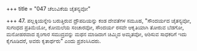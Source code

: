 +++
title = "047 ಚೆಲುವಿಕೆಯ ಚೈತನ್ಯವೋ"

+++
47. ಪಲ್ಲಕ್ಕಿಯನ್ನೇರಿ ಬರುತ್ತಿರುವ ದ್ರೌಪದಿಯನ್ನು ಕಂಡ ದೇವತೆಗಳ ಸಮೂಹ, "ಸೌಂದರ್ಯದ ಚೈತನ್ಯವೋ, ಸುಗಂಧದ ಪ್ರತಿಮೆಯೋ, ಕೋಮಲೆಯ ಸಂಚಾರವೋ, ಸೌಂದರ್ಯ ರಸವೇ ಆಕೃತಿಯಾಗಿ ತೋರುವ ಬೆಡಗೋ, ಮನೋಹರವಾದ ಶೃಂಗಾರ ಸಮುದ್ರವನ್ನು ಮಥನ ಮಾಡಿದಾಗ ಚಿಮ್ಮಿದ ಅಮೃತವೋ, ಆಶಿಸುವ ಸಾಧಕರಿಗೆ  ಇದು ಕೈಗೂಡಿದರೆ, ಅವರು ಕೃತಾರ್ಥರು" ಎಂದು ಪ್ರಶಂಸಿಸಿದರು.